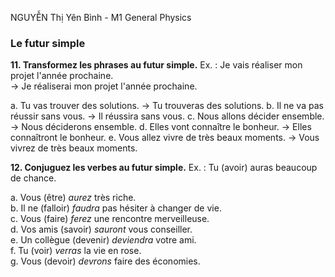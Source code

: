 
NGUYỄN Thị Yên Bình - M1 General Physics
### **Le futur simple**

**11. Transformez les phrases au futur simple.** Ex. : Je vais réaliser mon projet l'année prochaine.  
→ Je réaliserai mon projet l'année prochaine.

a. Tu vas trouver des solutions. →  Tu trouveras des solutions.
b. Il ne va pas réussir sans vous. →  Il réussira sans vous.
c. Nous allons décider ensemble. →  Nous déciderons ensemble.
d. Elles vont connaître le bonheur. →  Elles connaîtront le bonheur.
e. Vous allez vivre de très beaux moments. → Vous vivrez de très beaux moments.

**12. Conjuguez les verbes au futur simple.** Ex. : Tu (avoir) auras beaucoup de chance.

a. Vous (être) *aurez* très riche.  
b. Il ne (falloir) *faudra* pas hésiter à changer de vie.  
c. Vous (faire) *ferez* une rencontre merveilleuse.  
d. Vos amis (savoir) *sauront* vous conseiller.  
e. Un collègue (devenir) *deviendra* votre ami.  
f. Tu (voir) *verras* la vie en rose.  
g. Vous (devoir) *devrons* faire des économies. ​
